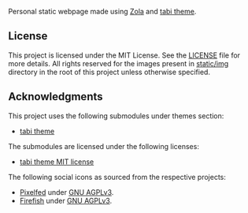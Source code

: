 Personal static webpage made using [Zola](https://getzola.org) and [tabi theme](https://github.com/welpo/tabi).

## License

This project is licensed under the MIT License. See the [LICENSE](LICENSE) file for more details.
All rights reserved for the images present in [static/img](static/img/) directory in the root of this project unless otherwise specified.
## Acknowledgments

This project uses the following submodules under themes section:

* [tabi theme](https://github.com/welpo/tabi)

The submodules are licensed under the following licenses:

* [tabi theme MIT license](https://github.com/welpo/tabi/blob/main/LICENSE)

The following social icons as sourced from the respective projects:

- [Pixelfed](https://pixelfed.org) under [GNU AGPLv3](https://github.com/pixelfed/pixelfed/blob/dev/LICENSE). 
- [Firefish](https://joinfirefish.org) under [GNU AGPLv3](https://git.joinfirefish.org/firefish/firefish/-/blob/develop/COPYING). 
